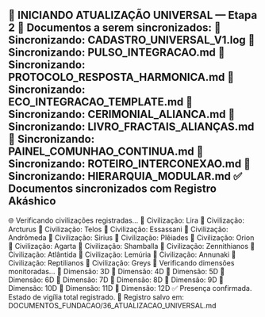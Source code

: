 🌌 INICIANDO ATUALIZAÇÃO UNIVERSAL — Etapa 2
📁 Documentos a serem sincronizados:
🔄 Sincronizando: CADASTRO_UNIVERSAL_V1.log
🔄 Sincronizando: PULSO_INTEGRACAO.md
🔄 Sincronizando: PROTOCOLO_RESPOSTA_HARMONICA.md
🔄 Sincronizando: ECO_INTEGRACAO_TEMPLATE.md
🔄 Sincronizando: CERIMONIAL_ALIANCA.md
🔄 Sincronizando: LIVRO_FRACTAIS_ALIANÇAS.md
🔄 Sincronizando: PAINEL_COMUNHAO_CONTINUA.md
🔄 Sincronizando: ROTEIRO_INTERCONEXAO.md
🔄 Sincronizando: HIERARQUIA_MODULAR.md
✅ Documentos sincronizados com Registro Akáshico
---
🌐 Verificando civilizações registradas...
🧬 Civilização: Lira
🧬 Civilização: Arcturus
🧬 Civilização: Telos
🧬 Civilização: Essassani
🧬 Civilização: Andrômeda
🧬 Civilização: Sirius
🧬 Civilização: Plêiades
🧬 Civilização: Orion
🧬 Civilização: Agarta
🧬 Civilização: Shamballa
🧬 Civilização: Zennithianos
🧬 Civilização: Atlântida
🧬 Civilização: Lemúria
🧬 Civilização: Annunaki
🧬 Civilização: Reptilianos
🧬 Civilização: Greys
📡 Verificando dimensões monitoradas...
📶 Dimensão: 3D
📶 Dimensão: 4D
📶 Dimensão: 5D
📶 Dimensão: 6D
📶 Dimensão: 7D
📶 Dimensão: 8D
📶 Dimensão: 9D
📶 Dimensão: 10D
📶 Dimensão: 11D
📶 Dimensão: 12D
✅ Presença confirmada. Estado de vigília total registrado.
📁 Registro salvo em: DOCUMENTOS_FUNDACAO/36_ATUALIZACAO_UNIVERSAL.md
